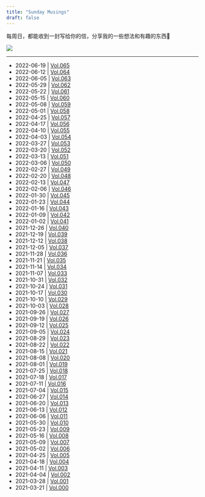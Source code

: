 ```yaml
---
title: "Sunday Musings"
draft: false
---
```


每周日，都能收到一封写给你的信，分享我的一些想法和有趣的东西🥂

![](https://sundaymusings.zhubai.love/api/wechat/miniprogram_qrcode?page=pages%2Fpublication%2Fpublication&publication_id=2103579228729040896&scene=token%3Dsundaymusings&width=200)

---

* 2022-06-19 | [Vol.065](https://sundaymusings.zhubai.love/posts/2150335539122008064)
* 2022-06-12 | [Vol.064](https://sundaymusings.zhubai.love/posts/2147780865869848576)
* 2022-06-05 | [Vol.063](https://sundaymusings.zhubai.love/posts/2145258494633840640)
* 2022-05-29 | [Vol.062](https://sundaymusings.zhubai.love/posts/2142714964409008128)
* 2022-05-22 | [Vol.061](https://sundaymusings.zhubai.love/posts/2140145781427609600)
* 2022-05-15 | [Vol.060](https://sundaymusings.zhubai.love/posts/2137595258237300736)
* 2022-05-08 | [Vol.059](https://sundaymusings.zhubai.love/posts/2135077844723273728)
* 2022-05-01 | [Vol.058](https://sundaymusings.zhubai.love/posts/2132514464547897344)
* 2022-04-25 | [Vol.057](https://sundaymusings.zhubai.love/posts/2130384359767724032)
* 2022-04-17 | [Vol.056](https://sundaymusings.zhubai.love/posts/2127472626318045184)
* 2022-04-10 | [Vol.055](https://sundaymusings.zhubai.love/posts/2124943285361180672)
* 2022-04-03 | [Vol.054](https://sundaymusings.zhubai.love/posts/2122394063365312512)
* 2022-03-27 | [Vol.053](https://sundaymusings.zhubai.love/posts/2119871267875250176)
* 2022-03-20 | [Vol.052](https://sundaymusings.zhubai.love/posts/2117335911204257792)
* 2022-03-13 | [Vol.051](https://sundaymusings.zhubai.love/posts/2114762099895951360)
* 2022-03-06 | [Vol.050](https://sundaymusings.zhubai.love/posts/2112244815868592128)
* 2022-02-27 | [Vol.049](https://sundaymusings.zhubai.love/posts/2109721157321220096)
* 2022-02-20 | [Vol.048](https://sundaymusings.zhubai.love/posts/2107211581363724288)
* 2022-02-13 | [Vol.047](https://mailchi.mp/6787ba17e19f/sunday-musings-vol047)
* 2022-02-06 | [Vol.046](https://mailchi.mp/e014d0e99bc4/sunday-musings-vol046)
* 2022-01-30 | [Vol.045](https://mailchi.mp/4a9d064af60a/sunday-musings-vol045)
* 2022-01-23 | [Vol.044](https://mailchi.mp/5ef95b1a79c2/sunday-musings-vol044)
* 2022-01-16 | [Vol.043](https://mailchi.mp/bcc5b41c690f/sunday-musings-vol043)
* 2022-01-09 | [Vol.042](https://mailchi.mp/442ca49ed12e/sunday-musings-vol042)
* 2022-01-02 | [Vol.041](https://mailchi.mp/f4a9931af841/sunday-musings-vol041)
* 2021-12-26 | [Vol.040](https://mailchi.mp/bf45722d0cec/sunday-musings-vol040)
* 2021-12-19 | [Vol.039](https://mailchi.mp/1fff34aca56d/sunday-musings-vol039)
* 2021-12-12 | [Vol.038](https://mailchi.mp/0607b24fb57f/sunday-musings-vol038)
* 2021-12-05 | [Vol.037](https://mailchi.mp/b4cd9293cb7a/sunday-musings-vol037)
* 2021-11-28 | [Vol.036](https://mailchi.mp/ef377d8579af/sunday-musings-vol036)
* 2021-11-21 | [Vol.035](https://mailchi.mp/6250fb5bd645/sunday-musings-vol035)
* 2021-11-14 | [Vol.034](https://us1.campaign-archive.com/?u=07e9d78cfc8a73bdc0a2fb080&id=928b589b70)
* 2021-11-07 | [Vol.033](https://mailchi.mp/0a854fb3b542/sunday-musings-vol033)
* 2021-10-31 | [Vol.032](https://mailchi.mp/29315023a0e1/sunday-musings-vol032)
* 2021-10-24 | [Vol.031](https://mailchi.mp/2decad92f97d/sunday-musings-vol031)
* 2021-10-17 | [Vol.030](https://mailchi.mp/671a43c03aa7/sunday-musings-vol030)
* 2021-10-10 | [Vol.029](https://mailchi.mp/b668c82f8366/sunday-musings-vol029)
* 2021-10-03 | [Vol.028](https://mailchi.mp/9c6972537dda/sunday-musings-vol028)
* 2021-09-26 | [Vol.027](https://mailchi.mp/bfee6e871697/sunday-musings-vol027)
* 2021-09-19 | [Vol.026](https://mailchi.mp/e212d5e9451c/sunday-musings-vol026)
* 2021-09-12 | [Vol.025](https://mailchi.mp/9bbeca244fd7/sunday-musings-vol025)
* 2021-09-05 | [Vol.024](https://mailchi.mp/9697c91420ac/sunday-musings-vol024)
* 2021-08-29 | [Vol.023](https://mailchi.mp/913d8ae3b006/sunday-musings-vol023)
* 2021-08-22 | [Vol.022](https://mailchi.mp/da8ee399c450/sunday-musings-vol022)
* 2021-08-15 | [Vol.021](https://mailchi.mp/7ca187a3f91c/sunday-musings-vol021)
* 2021-08-08 | [Vol.020](https://mailchi.mp/3ba219849ec4/sunday-musings-vol020)
* 2021-08-01 | [Vol.019](https://mailchi.mp/c80cfa2df7a4/sunday-musings-vol019)
* 2021-07-25 | [Vol.018](https://mailchi.mp/7e6c1808dd49/sunday-musings-vol018)
* 2021-07-18 | [Vol.017](https://mailchi.mp/3f78f66940f1/sunday-musings-vol017)
* 2021-07-11 | [Vol.016](https://mailchi.mp/e849ac60274a/sunday-musings-vol016)
* 2021-07-04 | [Vol.015](https://mailchi.mp/62303a469d61/sunday-musings-vol015)
* 2021-06-27 | [Vol.014](https://mailchi.mp/34e81631161f/sunday-musings-vol014)
* 2021-06-20 | [Vol.013](https://mailchi.mp/53779017b581/sunday-musings-vol013)
* 2021-06-13 | [Vol.012](https://mailchi.mp/d96ed9b55fbb/sunday-musings-vol012)
* 2021-06-06 | [Vol.011](https://mailchi.mp/9ef93cfc64d2/sunday-musings-vol011)
* 2021-05-30 | [Vol.010](https://mailchi.mp/e1f05e4575a9/sunday-musings-vol010)
* 2021-05-23 | [Vol.009](https://mailchi.mp/c4d515530a27/sunday-musings-vol009)
* 2021-05-16 | [Vol.008](https://mailchi.mp/a856f14afcc1/sunday-musings-vol008)
* 2021-05-09 | [Vol.007](https://us1.campaign-archive.com/?u=07e9d78cfc8a73bdc0a2fb080&id=118d5d9b94)
* 2021-05-02 | [Vol.006](https://us1.campaign-archive.com/?u=07e9d78cfc8a73bdc0a2fb080&id=c772bf2b14)
* 2021-04-25 | [Vol.005](https://mailchi.mp/ce0b67805815/sunday-musings-vol005)
* 2021-04-18 | [Vol.004](https://mailchi.mp/d7c862a72c2e/sunday-musings-vol004)
* 2021-04-11 | [Vol.003](https://mailchi.mp/1c4afedf5aa1/sunday-musings-vol003)
* 2021-04-04 | [Vol.002](https://mailchi.mp/da4ee7a8a947/sunday-musings-vol002)
* 2021-03-28 | [Vol.001](https://mailchi.mp/01c90d7ec3bd/sunday-musings-vol001)
* 2021-03-21 | [Vol.000](https://mailchi.mp/8018824969e8/sunday-musings-vol000)